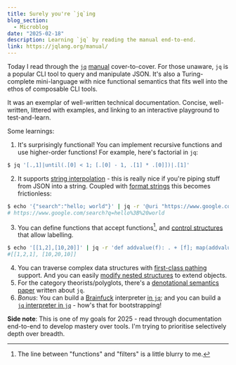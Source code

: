 ```yaml
---
title: Surely you're `jq`ing
blog_section:
  - Microblog
date: "2025-02-18"
description: Learning `jq` by reading the manual end-to-end.
link: https://jqlang.org/manual/
---
```


Today I read through the [`jq`](https://jqlang.org) [manual](https://jqlang.org/manual/) cover-to-cover. For those unaware, `jq` is a popular CLI tool to query and manipulate JSON. It's also a Turing-complete mini-language with nice functional semantics that fits well into the ethos of composable CLI tools.

It was an exemplar of well-written technical documentation. Concise, well-written, littered with examples, and linking to an interactive playground to test-and-learn.

Some learnings:
1. It's surprisingly functional! You can implement recursive functions and use higher-order functions! For example, here's factorial in `jq`:
```bash
$ jq '[.,1]|until(.[0] < 1; [.[0] - 1, .[1] * .[0]])|.[1]'
```
2. It supports [string interpolation](https://jqlang.org/manual/#string-interpolation) - this is really nice if you're piping stuff from JSON into a string. Coupled with [format strings](https://jqlang.org/manual/#format-strings-and-escaping) this becomes frictionless:
```bash
$ echo '{"search":"hello; world"}' | jq -r '@uri "https://www.google.com/search?q=\(.search)"'
# https://www.google.com/search?q=hello%3B%20world
```
3. You can define functions that accept functions[^1], and [control structures](https://jqlang.org/manual/#breaking-out-of-control-structures) that allow labelling.
```bash
$ echo '[[1,2],[10,20]]' | jq -r 'def addvalue(f): . + [f]; map(addvalue(.[0]))'
#[[1,2,1], [10,20,10]]
```
4. You can traverse complex data structures with [first-class pathing](https://jqlang.org/manual/#path) support. And you can easily [modify nested structures](https://jqlang.org/manual/#complex-assignments) to extend objects.
5. For the category theorists/polyglots, there's a [denotational semantics paper](https://arxiv.org/pdf/2302.10576) written about `jq`.
6. _Bonus_: You can build a [Brainfuck](https://en.wikipedia.org/wiki/Brainfuck) interpreter [in `jq`](https://github.com/01mf02/jaq/blob/main/examples/bf.jq); and you can build a [`jq` interpreter in `jq`](https://github.com/wader/jqjq) - how's that for bootstrapping!

**Side note**: This is one of my goals for 2025 - read through documentation end-to-end to develop mastery over tools. I'm trying to prioritise selectively depth over breadth.

[^1]: The line between "functions" and "filters" is a little blurry to me.
